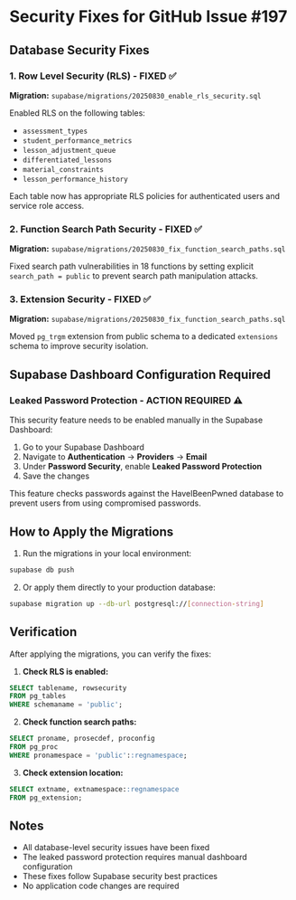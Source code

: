 # Security Fixes for GitHub Issue #197

## Database Security Fixes

### 1. Row Level Security (RLS) - FIXED ✅

**Migration:** `supabase/migrations/20250830_enable_rls_security.sql`

Enabled RLS on the following tables:

- `assessment_types`
- `student_performance_metrics`
- `lesson_adjustment_queue`
- `differentiated_lessons`
- `material_constraints`
- `lesson_performance_history`

Each table now has appropriate RLS policies for authenticated users and service role access.

### 2. Function Search Path Security - FIXED ✅

**Migration:** `supabase/migrations/20250830_fix_function_search_paths.sql`

Fixed search path vulnerabilities in 18 functions by setting explicit `search_path = public` to prevent search path manipulation attacks.

### 3. Extension Security - FIXED ✅

**Migration:** `supabase/migrations/20250830_fix_function_search_paths.sql`

Moved `pg_trgm` extension from public schema to a dedicated `extensions` schema to improve security isolation.

## Supabase Dashboard Configuration Required

### Leaked Password Protection - ACTION REQUIRED ⚠️

This security feature needs to be enabled manually in the Supabase Dashboard:

1. Go to your Supabase Dashboard
2. Navigate to **Authentication** → **Providers** → **Email**
3. Under **Password Security**, enable **Leaked Password Protection**
4. Save the changes

This feature checks passwords against the HaveIBeenPwned database to prevent users from using compromised passwords.

## How to Apply the Migrations

1. Run the migrations in your local environment:

```bash
supabase db push
```

2. Or apply them directly to your production database:

```bash
supabase migration up --db-url postgresql://[connection-string]
```

## Verification

After applying the migrations, you can verify the fixes:

1. **Check RLS is enabled:**

```sql
SELECT tablename, rowsecurity
FROM pg_tables
WHERE schemaname = 'public';
```

2. **Check function search paths:**

```sql
SELECT proname, prosecdef, proconfig
FROM pg_proc
WHERE pronamespace = 'public'::regnamespace;
```

3. **Check extension location:**

```sql
SELECT extname, extnamespace::regnamespace
FROM pg_extension;
```

## Notes

- All database-level security issues have been fixed
- The leaked password protection requires manual dashboard configuration
- These fixes follow Supabase security best practices
- No application code changes are required
